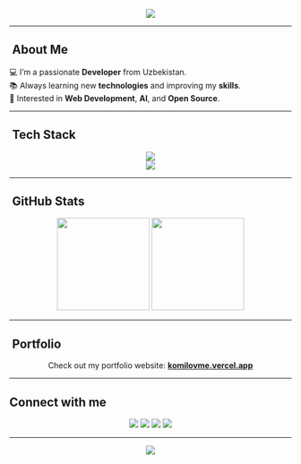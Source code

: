 <!-- Banner -->
<p align="center">
  <img src="https://capsule-render.vercel.app/api?type=waving&color=0:4facfe,100:00f2fe&height=200&section=header&text=Hi%20👋%2C%20I'm%20Javokhir%20Komilov&fontSize=45&fontColor=ffffff&animation=twinkling&fontAlignY=35"/>
</p>

---

## ​ About Me  
💻 I’m a passionate **Developer** from Uzbekistan.  
📚 Always learning new **technologies** and improving my **skills**.  
🌱 Interested in **Web Development**, **AI**, and **Open Source**.  

---

## ​​ Tech Stack  

<p align="center">
  <!-- Languages -->
  <img src="https://skillicons.dev/icons?i=python,cpp,html,css,js,ts,react,nodejs,mysql,postgresql" /><br>
  <!-- Tools -->
  <img src="https://skillicons.dev/icons?i=git,github,vscode,linux,figma" />
</p>

---

## ​ GitHub Stats  

<p align="center">
  <img src="https://github-readme-stats.vercel.app/api?username=komilovme&show_icons=true&theme=tokyonight" height="165"/>
  <img src="https://github-readme-streak-stats.herokuapp.com/?user=komilovme&theme=tokyonight" height="165"/>
</p>

---

## ​ Portfolio  
<p align="center">
  Check out my portfolio website:  
  <a href="https://komilovme.vercel.app/"><strong>komilovme.vercel.app</strong></a>
</p>

---

##  Connect with me  
<p align="center">
  <a href="https://t.me/komilovme"><img src="https://img.shields.io/badge/Telegram-26A5E4?style=for-the-badge&logo=telegram&logoColor=white"/></a>
  <a href="mailto:komilovme07@gmail.com"><img src="https://img.shields.io/badge/Gmail-D14836?style=for-the-badge&logo=gmail&logoColor=white"/></a>
  <a href="https://linkedin.com/in/komilovme"><img src="https://img.shields.io/badge/LinkedIn-0077B5?style=for-the-badge&logo=linkedin&logoColor=white"/></a>
  <a href="https://github.com/komilovme"><img src="https://img.shields.io/badge/GitHub-181717?style=for-the-badge&logo=github&logoColor=white"/></a>
</p>

---

<p align="center">
  <img src="https://capsule-render.vercel.app/api?type=waving&color=0:00f2fe,100:4facfe&height=120&section=footer"/>
</p>
